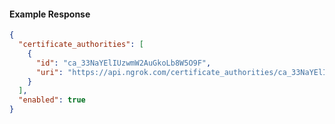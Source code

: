 <!-- Code generated for API Clients. DO NOT EDIT. -->

#### Example Response

```json
{
  "certificate_authorities": [
    {
      "id": "ca_33NaYElIUzwmW2AuGkoLb8W5O9F",
      "uri": "https://api.ngrok.com/certificate_authorities/ca_33NaYElIUzwmW2AuGkoLb8W5O9F"
    }
  ],
  "enabled": true
}
```

